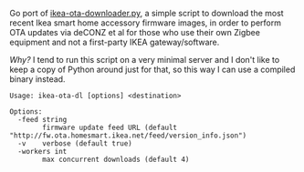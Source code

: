 Go port of [ikea-ota-downloader.py][1], a simple script to download the most recent Ikea smart home accessory firmware images, in order to perform OTA updates via deCONZ et al for those who use their own Zigbee equipment and not a first-party IKEA gateway/software.

_Why?_ I tend to run this script on a very minimal server and I don't like to keep a copy of Python around just for that, so this way I can use a compiled binary instead.


    Usage: ikea-ota-dl [options] <destination>

    Options:
      -feed string
            firmware update feed URL (default "http://fw.ota.homesmart.ikea.net/feed/version_info.json")
      -v    verbose (default true)
      -workers int
            max concurrent downloads (default 4)

[1]: https://github.com/dresden-elektronik/deconz-rest-plugin/blob/master/ikea-ota-download.py
